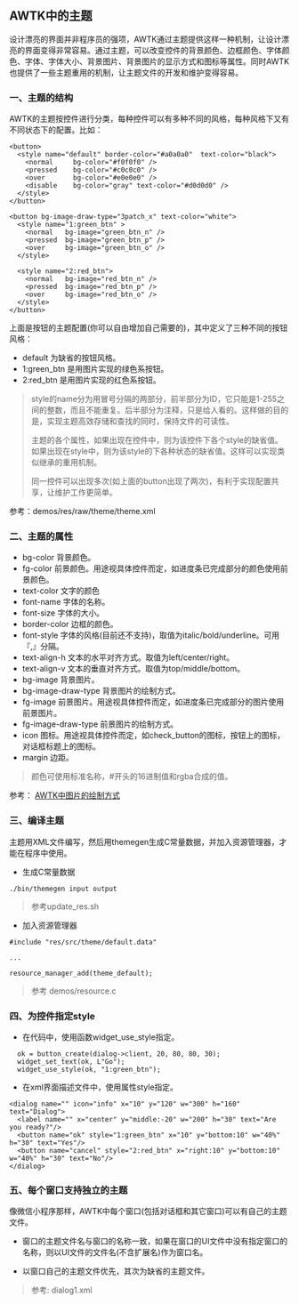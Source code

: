 ## AWTK中的主题

设计漂亮的界面并非程序员的强项，AWTK通过主题提供这样一种机制，让设计漂亮的界面变得非常容易。通过主题，可以改变控件的背景颜色、边框颜色、字体颜色、字体、字体大小、背景图片、背景图片的显示方式和图标等属性。同时AWTK也提供了一些主题重用的机制，让主题文件的开发和维护变得容易。

### 一、主题的结构
AWTK的主题按控件进行分类，每种控件可以有多种不同的风格，每种风格下又有不同状态下的配置。比如：

```
<button>
  <style name="default" border-color="#a0a0a0"  text-color="black">
    <normal     bg-color="#f0f0f0" />
    <pressed    bg-color="#c0c0c0" />
    <over       bg-color="#e0e0e0" />
    <disable    bg-color="gray" text-color="#d0d0d0" />
  </style>
</button>

<button bg-image-draw-type="3patch_x" text-color="white">
  <style name="1:green_btn" >
    <normal   bg-image="green_btn_n" />
    <pressed  bg-image="green_btn_p" />
    <over     bg-image="green_btn_o" />
  </style>

  <style name="2:red_btn">
    <normal   bg-image="red_btn_n" />
    <pressed  bg-image="red_btn_p" />
    <over     bg-image="red_btn_o" />
  </style>
</button>
```

上面是按钮的主题配置(你可以自由增加自己需要的)，其中定义了三种不同的按钮风格：

* default 为缺省的按钮风格。
* 1:green_btn 是用图片实现的绿色系按钮。
* 2:red_btn 是用图片实现的红色系按钮。

> style的name分为用冒号分隔的两部分，前半部分为ID，它只能是1-255之间的整数，而且不能重复。后半部分为注释，只是给人看的。这样做的目的是，实现主题高效存储和查找的同时，保持文件的可读性。
>
> 主题的各个属性，如果出现在控件中，则为该控件下各个style的缺省值。如果出现在style中，则为该style的下各种状态的缺省值。这样可以实现类似继承的重用机制。
>
> 同一控件可以出现多次(如上面的button出现了两次)，有利于实现配置共享，让维护工作更简单。 

参考：demos/res/raw/theme/theme.xml

### 二、主题的属性

* bg\-color 背景颜色。
* fg\-color 前景颜色。用途视具体控件而定，如进度条已完成部分的颜色使用前景颜色。
* text\-color 文字的颜色
* font\-name 字体的名称。
* font\-size 字体的大小。
* border\-color 边框的颜色。
* font\-style 字体的风格(目前还不支持)，取值为italic/bold/underline。可用『,』分隔。
* text\-align\-h 文本的水平对齐方式。取值为left/center/right。
* text\-align\-v 文本的垂直对齐方式。取值为top/middle/bottom。
* bg\-image 背景图片。
* bg\-image\-draw\-type 背景图片的绘制方式。
* fg\-image 前景图片。用途视具体控件而定，如进度条已完成部分的图片使用前景图片。
* fg\-image\-draw\-type 前景图片的绘制方式。
* icon 图标。用途视具体控件而定，如check\_button的图标，按钮上的图标，对话框标题上的图标。
* margin 边距。

> 颜色可使用标准名称，#开头的16进制值和rgba合成的值。

参考： [AWTK中图片的绘制方式](docs/image_draw_type.md)

### 三、编译主题

主题用XML文件编写，然后用themegen生成C常量数据，并加入资源管理器，才能在程序中使用。

* 生成C常量数据

```
./bin/themegen input output
```

> 参考update\_res.sh

* 加入资源管理器

```
#include "res/src/theme/default.data"

...

resource_manager_add(theme_default);
```
> 参考 demos/resource.c

### 四、为控件指定style

* 在代码中，使用函数widget\_use\_style指定。

```
  ok = button_create(dialog->client, 20, 80, 80, 30);
  widget_set_text(ok, L"Go");
  widget_use_style(ok, "1:green_btn");
```

* 在xml界面描述文件中，使用属性style指定。

```
<dialog name="" icon="info" x="10" y="120" w="300" h="160" text="Dialog">
  <label name="" x="center" y="middle:-20" w="200" h="30" text="Are you ready?"/>
  <button name="ok" style="1:green_btn" x="10" y="bottom:10" w="40%" h="30" text="Yes"/>
  <button name="cancel" style="2:red_btn" x="right:10" y="bottom:10" w="40%" h="30" text="No"/>
</dialog>
```

### 五、每个窗口支持独立的主题

像微信小程序那样，AWTK中每个窗口(包括对话框和其它窗口)可以有自己的主题文件。

* 窗口的主题文件名与窗口的名称一致，如果在窗口的UI文件中没有指定窗口的名称，则以UI文件的文件名(不含扩展名)作为窗口名。

* 以窗口自己的主题文件优先，其次为缺省的主题文件。

> 参考: dialog1.xml




